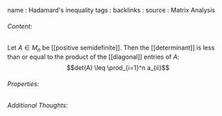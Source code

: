 name : Hadamard's inequality
tags : 
backlinks : 
source : Matrix Analysis

###### Content:
Let $A\in M_n$ be [[positive semidefinite]]. Then the [[determinant]] is less than or equal to the product of the [[diagonal]] entries of $A$:
$$det(A) \leq \prod_{i=1}^n a_{ii}$$

###### Properties:


###### Additional Thoughts:
